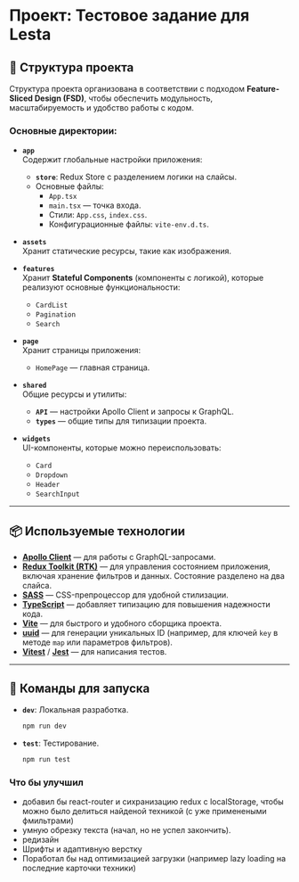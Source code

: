 # Проект: Тестовое задание для Lesta

## 📂 Структура проекта

Структура проекта организована в соответствии с подходом **Feature-Sliced Design (FSD)**, чтобы обеспечить модульность, масштабируемость и удобство работы с кодом.

### Основные директории:

- **`app`**  
  Содержит глобальные настройки приложения:

  - **`store`**: Redux Store с разделением логики на слайсы.
  - Основные файлы:
    - `App.tsx`
    - `main.tsx` — точка входа.
    - Стили: `App.css`, `index.css`.
    - Конфигурационные файлы: `vite-env.d.ts`.

- **`assets`**  
  Хранит статические ресурсы, такие как изображения.

- **`features`**  
  Хранит **Stateful Components** (компоненты с логикой), которые реализуют основные функциональности:

  - `CardList`
  - `Pagination`
  - `Search`

- **`page`**  
  Хранит страницы приложения:

  - `HomePage` — главная страница.

- **`shared`**  
  Общие ресурсы и утилиты:

  - **`API`** — настройки Apollo Client и запросы к GraphQL.
  - **`types`** — общие типы для типизации проекта.

- **`widgets`**  
  UI-компоненты, которые можно переиспользовать:
  - `Card`
  - `Dropdown`
  - `Header`
  - `SearchInput`

---

## 📦 Используемые технологии

- **[Apollo Client](https://www.apollographql.com/docs/react/)** — для работы с GraphQL-запросами.
- **[Redux Toolkit (RTK)](https://redux-toolkit.js.org/)** — для управления состоянием приложения, включая хранение фильтров и данных. Состояние разделено на два слайса.
- **[SASS](https://sass-lang.com/)** — CSS-препроцессор для удобной стилизации.
- **[TypeScript](https://www.typescriptlang.org/)** — добавляет типизацию для повышения надежности кода.
- **[Vite](https://vitejs.dev/)** — для быстрого и удобного сборщика проекта.
- **[uuid](https://github.com/uuidjs/uuid)** — для генерации уникальных ID (например, для ключей `key` в методе `map` или параметров фильтров).
- **[Vitest](https://vitest.dev/)** / **[Jest](https://jestjs.io/)** — для написания тестов.

---

## 🚀 Команды для запуска

- **`dev`**: Локальная разработка.
  ```bash
  npm run dev
  ```
- **`test`**: Тестирование.
  ```bash
  npm run test
  ``` 

### Что бы улучшил
- добавил бы react-router и сихранизацию redux с localStorage, чтобы можно было делиться найденой техникой (с уже применеными фмильтрами)
- умную обрезку текста (начал, но не успел закончить). 
- редизайн 
- Шрифты и адаптивную верстку
- Поработал бы над оптимизацией загрузки (например lazy loading на последние карточки техники)

